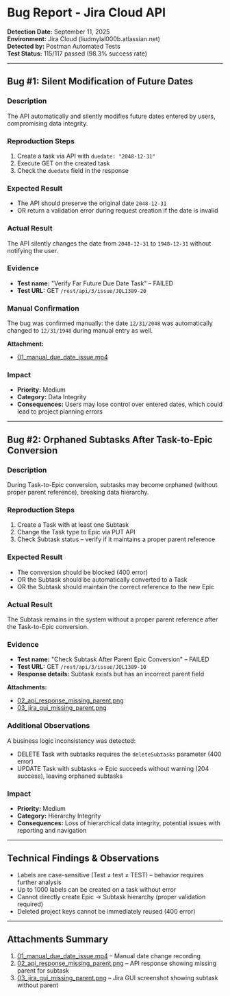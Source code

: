 # Bug Report - Jira Cloud API

**Detection Date:** September 11, 2025  
**Environment:** Jira Cloud (liudmylal000b.atlassian.net)  
**Detected by:** Postman Automated Tests  
**Test Status:** 115/117 passed (98.3% success rate)  

---

## Bug #1: Silent Modification of Future Dates

### Description
The API automatically and silently modifies future dates entered by users, compromising data integrity.

### Reproduction Steps
1. Create a task via API with `duedate: "2048-12-31"`  
2. Execute GET on the created task  
3. Check the `duedate` field in the response  

### Expected Result
- The API should preserve the original date `2048-12-31`  
- OR return a validation error during request creation if the date is invalid  

### Actual Result
The API silently changes the date from `2048-12-31` to `1948-12-31` without notifying the user.  

### Evidence
- **Test name:** "Verify Far Future Due Date Task" – FAILED  
- **Test URL:** GET `/rest/api/3/issue/JQL1389-20`  

### Manual Confirmation
The bug was confirmed manually: the date `12/31/2048` was automatically changed to `12/31/1948` during manual entry as well.  

**Attachment:**  
- [01_manual_due_date_issue.mp4](https://github.com/LiudmylaBondarchuk/Portfolio/blob/master/api-tests/jira-tests/collection/results/bug-report/attachments/01_manual_due_date_issue.mp4)

### Impact
- **Priority:** Medium  
- **Category:** Data Integrity  
- **Consequences:** Users may lose control over entered dates, which could lead to project planning errors  

---

## Bug #2: Orphaned Subtasks After Task-to-Epic Conversion

### Description
During Task-to-Epic conversion, subtasks may become orphaned (without proper parent reference), breaking data hierarchy.  

### Reproduction Steps
1. Create a Task with at least one Subtask  
2. Change the Task type to Epic via PUT API  
3. Check Subtask status – verify if it maintains a proper parent reference  

### Expected Result
- The conversion should be blocked (400 error)  
- OR the Subtask should be automatically converted to a Task  
- OR the Subtask should maintain the correct reference to the new Epic  

### Actual Result
The Subtask remains in the system without a proper parent reference after the Task-to-Epic conversion.  

### Evidence
- **Test name:** "Check Subtask After Parent Epic Conversion" – FAILED  
- **Test URL:** GET `/rest/api/3/issue/JQL1389-10`  
- **Response details:** Subtask exists but has an incorrect parent field  

**Attachments:**  
- [02_api_response_missing_parent.png](https://github.com/LiudmylaBondarchuk/Portfolio/blob/master/api-tests/jira-tests/collection/results/bug-report/attachments/02_api_response_missing_parent.png)  
- [03_jira_gui_missing_parent.png](https://github.com/LiudmylaBondarchuk/Portfolio/blob/master/api-tests/jira-tests/collection/results/bug-report/attachments/03_jira_gui_missing_parent.png)

### Additional Observations
A business logic inconsistency was detected:  
- DELETE Task with subtasks requires the `deleteSubtasks` parameter (400 error)  
- UPDATE Task with subtasks → Epic succeeds without warning (204 success), leaving orphaned subtasks  

### Impact
- **Priority:** Medium  
- **Category:** Hierarchy Integrity  
- **Consequences:** Loss of hierarchical data integrity, potential issues with reporting and navigation  

---

## Technical Findings & Observations
- Labels are case-sensitive (Test ≠ test ≠ TEST) – behavior requires further analysis  
- Up to 1000 labels can be created on a task without error  
- Cannot directly create Epic → Subtask hierarchy (proper validation required)  
- Deleted project keys cannot be immediately reused (400 error)  

---

## Attachments Summary
1. [01_manual_due_date_issue.mp4](https://github.com/LiudmylaBondarchuk/Portfolio/blob/master/api-tests/jira-tests/collection/results/bug-report/attachments/01_manual_due_date_issue.mp4) – Manual date change recording  
2. [02_api_response_missing_parent.png](https://github.com/LiudmylaBondarchuk/Portfolio/blob/master/api-tests/jira-tests/collection/results/bug-report/attachments/02_api_response_missing_parent.png) – API response showing missing parent for subtask  
3. [03_jira_gui_missing_parent.png](https://github.com/LiudmylaBondarchuk/Portfolio/blob/master/api-tests/jira-tests/collection/results/bug-report/attachments/03_jira_gui_missing_parent.png) – Jira GUI screenshot showing subtask without parent
